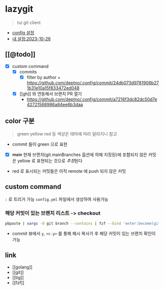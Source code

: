 # lazygit

> tui git client

+ [config 설정](https://github.com/jesseduffield/lazygit/blob/master/docs/Config.md)
+ [내 설정:2023-10-26](https://github.com/deptno/.config/blob/5789b6fef0075ee1104f45952906afe73ce99521/.config/lazygit/config.yml)

## [[@todo]]
- [X] custom command
  - [X] commits
    - [X] filter by author + https://github.com/deptno/.config/commit/24db073d9781906b271b31e10a15f833472ed048
  - [X] [[gh]] 와 연동해서 브랜치 PR 열기
    + https://github.com/deptno/.config/commit/a7216f3dc82dc50d7e42721568986a84ee6b3daa

## color 구분
> green yellow red 등 색상은 테마에 따라 달라지니 참고

- commit 들이 green 으로 표현
- [X] ~~main~~ 현재 브랜치(git.mainBranches 옵션에 의해 지정된)에 포함되지 않은 커밋은 yellow 로 표현되는 것으로 *추정*된다
- red 로 표시되는 커밋들은 아직 remote 에 push 되지 않은 커밋

## custom command
`:` 로 트리거 가능
`config.yml` 파일에서 생성하여 사용가능

### 해당 커밋이 있는 브랜치 리스트 -> checkout
```sh 
pbpaste | xargs -0 git branch --contains | fzf --bind 'enter:become(git switch $(echo {} | tr -d "* "))' --header "contains $(pbpaste)"
```
- commit 뷰에서 `y`, `<c-y>` 를 통해 해시 복사가 후 해당 커밋이 있는 브랜치 확인이 가능

## link
- [[golang]]
- [[git]]
- [[tig]]
- [[fzf]]
